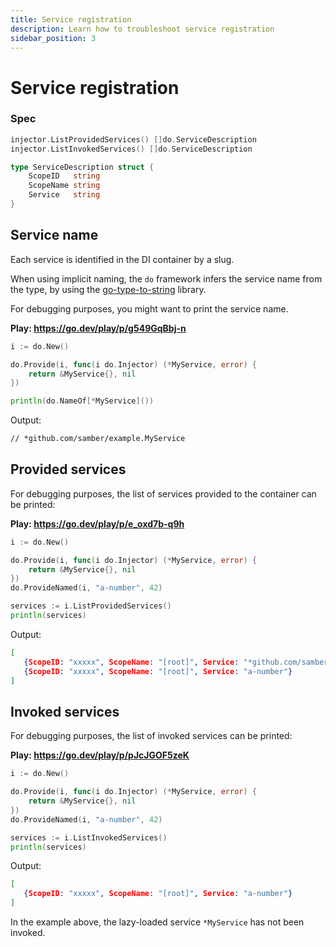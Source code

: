 ```yaml
---
title: Service registration
description: Learn how to troubleshoot service registration
sidebar_position: 3
---
```


# Service registration

### Spec

```go
injector.ListProvidedServices() []do.ServiceDescription
injector.ListInvokedServices() []do.ServiceDescription

type ServiceDescription struct {
	ScopeID   string
	ScopeName string
	Service   string
}
```

## Service name

Each service is identified in the DI container by a slug.

When using implicit naming, the `do` framework infers the service name from the type, by using the [go-type-to-string](https://github.com/samber/go-type-to-string) library.

For debugging purposes, you might want to print the service name.

**Play: https://go.dev/play/p/g549GqBbj-n**

```go
i := do.New()

do.Provide(i, func(i do.Injector) (*MyService, error) {
    return &MyService{}, nil
})

println(do.NameOf[*MyService]())
```

Output:

```txt
// *github.com/samber/example.MyService
```

## Provided services

For debugging purposes, the list of services provided to the container can be printed:

**Play: https://go.dev/play/p/e_oxd7b-q9h**

```go
i := do.New()

do.Provide(i, func(i do.Injector) (*MyService, error) {
    return &MyService{}, nil
})
do.ProvideNamed(i, "a-number", 42)

services := i.ListProvidedServices()
println(services)
```

Output:

```json
[
   {ScopeID: "xxxxx", ScopeName: "[root]", Service: "*github.com/samber/example.MyService"},
   {ScopeID: "xxxxx", ScopeName: "[root]", Service: "a-number"}
]
```

## Invoked services

For debugging purposes, the list of invoked services can be printed:

**Play: https://go.dev/play/p/pJcJGOF5zeK**

```go
i := do.New()

do.Provide(i, func(i do.Injector) (*MyService, error) {
    return &MyService{}, nil
})
do.ProvideNamed(i, "a-number", 42)

services := i.ListInvokedServices()
println(services)
```

Output:

```json
[
   {ScopeID: "xxxxx", ScopeName: "[root]", Service: "a-number"}
]
```

In the example above, the lazy-loaded service `*MyService` has not been invoked.
